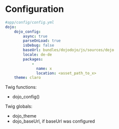 Configuration
=============

``` yaml
#app/config/config.yml
dojo:
    dojo_config:
        async: true
        parseOnLoad: true
        isDebug: false
        baseUrl: bundles/dojodojo/js/sources/dojo
        locale: de-de
        packages:
            -
              name: x
              location: <asset_path_to_x>
    theme: claro
```

Twig functions:
- dojo_config()

Twig globals:
- dojo_theme
- dojo_baseUrl, if baseUrl was configured 